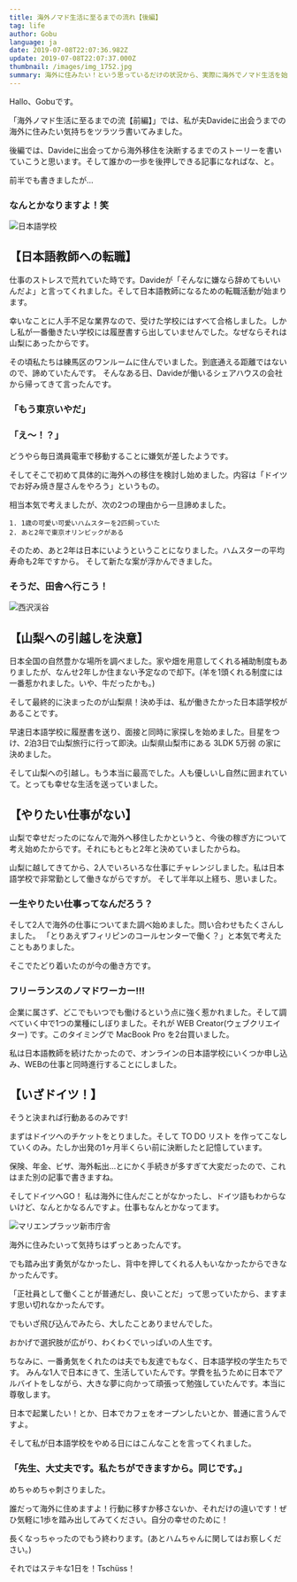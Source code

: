 ```yaml
---
title: 海外ノマド生活に至るまでの流れ【後編】
tag: life
author: Gobu
language: ja
date: 2019-07-08T22:07:36.982Z
update: 2019-07-08T22:07:37.000Z
thumbnail: /images/img_1752.jpg
summary: 海外に住みたい！という思っているだけの状況から、実際に海外でノマド生活を始めるまでのストーリーです。長いので分けました。これは後半！
---
```


Hallo、Gobuです。

「海外ノマド生活に至るまでの流【前編】」では、私が夫Davideに出会うまでの海外に住みたい気持ちをツラツラ書いてみました。

後編では、Davideに出会ってから海外移住を決断するまでのストーリーを書いていこうと思います。そして誰かの一歩を後押しできる記事になればな、と。

前半でも書きましたが…

### なんとかなりますよ！笑


![日本語学校](/images/img_2720.jpg "日本語学校")


## 【日本語教師への転職】
仕事のストレスで荒れていた時です。Davideが「そんなに嫌なら辞めてもいいんだよ」と言ってくれました。そして日本語教師になるための転職活動が始まります。

幸いなことに人手不足な業界なので、受けた学校にはすべて合格しました。しかし私が一番働きたい学校には履歴書すら出していませんでした。なぜならそれは山梨にあったからです。

その頃私たちは練馬区のワンルームに住んでいました。到底通える距離ではないので、諦めていたんです。
そんなある日、Davideが働いるシェアハウスの会社から帰ってきて言ったんです。

### 「もう東京いやだ」

### 「え〜！？」

どうやら毎日満員電車で移動することに嫌気が差したようです。

そしてそこで初めて具体的に海外への移住を検討し始めました。内容は「ドイツでお好み焼き屋さんをやろう」というもの。

相当本気で考えましたが、次の2つの理由から一旦諦めました。

```
1. 1歳の可愛い可愛いハムスターを2匹飼っていた
2. あと2年で東京オリンピックがある
```

そのため、あと2年は日本にいようということになりました。ハムスターの平均寿命も2年ですから。
そして新たな案が浮かんできました。

### そうだ、田舎へ行こう！

![西沢渓谷](/images/img_2231.jpg "西沢渓谷")

## 【山梨への引越しを決意】

日本全国の自然豊かな場所を調べました。家や畑を用意してくれる補助制度もありましたが、なんせ2年しか住まない予定なので却下。(羊を1頭くれる制度には一番惹かれました。いや、牛だったかも。)

そして最終的に決まったのが山梨県！決め手は、私が働きたかった日本語学校があることです。

早速日本語学校に履歴書を送り、面接と同時に家探しを始めました。目星をつけ、2泊3日で山梨旅行に行って即決。山梨県山梨市にある 3LDK 5万弱 の家に決めました。

そして山梨への引越し。もう本当に最高でした。人も優しいし自然に囲まれていて。とっても幸せな生活を送っていました。

## 【やりたい仕事がない】
山梨で幸せだったのになんで海外へ移住したかというと、今後の稼ぎ方について考え始めたからです。それにもともと2年と決めていましたからね。

山梨に越してきてから、2人でいろいろな仕事にチャレンジしました。私は日本語学校で非常勤として働きながらですが。
そして半年以上経ち、思いました。

### 一生やりたい仕事ってなんだろう？

そして2人で海外の仕事についてまた調べ始めました。問い合わせもたくさんしました。
「とりあえずフィリピンのコールセンターで働く？」と本気で考えたこともありました。

そこでたどり着いたのが今の働き方です。

### フリーランスのノマドワーカー!!!

企業に属さず、どこでもいつでも働けるという点に強く惹かれました。そして調べていく中で1つの業種にしぼりました。それが WEB Creator(ウェブクリエイター) です。このタイミングで MacBook Pro を2台買いました。

私は日本語教師を続けたかったので、オンラインの日本語学校にいくつか申し込み、WEBの仕事と同時進行することにしました。


## 【いざドイツ！】
そうと決まれば行動あるのみです!

まずはドイツへのチケットをとりました。そして TO DO リスト を作ってこなしていくのみ。たしか出発の1ヶ月半くらい前に決断したと記憶しています。

保険、年金、ビザ、海外転出…とにかく手続きが多すぎて大変だったので、これはまた別の記事で書きますね。

そしてドイツへGO！
私は海外に住んだことがなかったし、ドイツ語もわからないけど、なんとかなるんですよ。仕事もなんとかなってます。



![マリエンプラッツ新市庁舎](/images/img_1760.jpg "マリエンプラッツ新市庁舎")



海外に住みたいって気持ちはずっとあったんです。

でも踏み出す勇気がなかったし、背中を押してくれる人もいなかったからできなかったんです。

「正社員として働くことが普通だし、良いことだ」って思っていたから、ますます思い切れなかったんです。

でもいざ飛び込んでみたら、大したことありませんでした。

おかげで選択肢が広がり、わくわくでいっぱいの人生です。

ちなみに、一番勇気をくれたのは夫でも友達でもなく、日本語学校の学生たちです。
みんな1人で日本にきて、生活していたんです。学費を払うために日本でアルバイトをしながら、大きな夢に向かって頑張って勉強していたんです。本当に尊敬します。

日本で起業したい！とか、日本でカフェをオープンしたいとか、普通に言うんですよ。

そして私が日本語学校をやめる日にはこんなことを言ってくれました。

### 「先生、大丈夫です。私たちができますから。同じです。」

めちゃめちゃ刺さりました。

誰だって海外に住めますよ！行動に移すか移さないか、それだけの違いです！ぜひ気軽に1歩を踏み出してみてください。自分の幸せのために！

長くなっちゃったのでもう終わります。(あとハムちゃんに関してはお察しください。)

それではステキな1日を！Tschüss！
